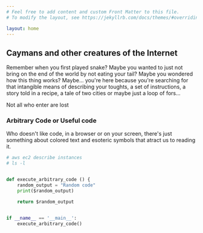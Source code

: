 ```yaml
---
# Feel free to add content and custom Front Matter to this file.
# To modify the layout, see https://jekyllrb.com/docs/themes/#overriding-theme-defaults

layout: home
---
```


## Caymans and other creatures of the Internet

Remember when you first played snake?
Maybe you wanted to just not bring on the end of the world by not eating your tail?
Maybe you wondered how this thing works?  Maybe... you're here because you're searching
for that intangible means of describing your toughts, a set of instructions, 
a story told in a recipe, a tale of two cities or maybe just a loop of fors...

Not all who enter are lost

### Arbitrary Code or Useful code
Who doesn't like code, in a browser or on your screen, there's just something
about colored text and esoteric symbols that atract us to reading it.

```bash
# aws ec2 describe instances
# ls -l
```

```python

def execute_arbitrary_code () {
    random_output = "Random code"
    print($random_output)

    return $random_output


if __name__ == '__main__':
    execute_arbitrary_code()


```
